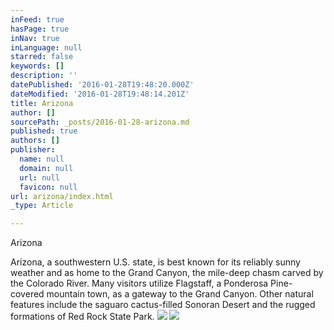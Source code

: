 ```yaml
---
inFeed: true
hasPage: true
inNav: true
inLanguage: null
starred: false
keywords: []
description: ''
datePublished: '2016-01-28T19:48:20.000Z'
dateModified: '2016-01-28T19:48:14.201Z'
title: Arizona
author: []
sourcePath: _posts/2016-01-28-arizona.md
published: true
authors: []
publisher:
  name: null
  domain: null
  url: null
  favicon: null
url: arizona/index.html
_type: Article

---
```

Arizona

Arizona, a southwestern U.S. state, is best known for its reliably sunny weather and as home to the Grand Canyon, the mile-deep chasm carved by the Colorado River. Many visitors utilize Flagstaff, a Ponderosa Pine-covered mountain town, as a gateway to the Grand Canyon. Other natural features include the saguaro cactus-filled Sonoran Desert and the rugged formations of Red Rock State Park.
![](https://the-grid-user-content.s3-us-west-2.amazonaws.com/05cf1f04-82b9-43c6-86f1-57b05c4f039d.jpg)
![](https://the-grid-user-content.s3-us-west-2.amazonaws.com/f609054d-5917-4581-872a-e621466fc295.JPG)